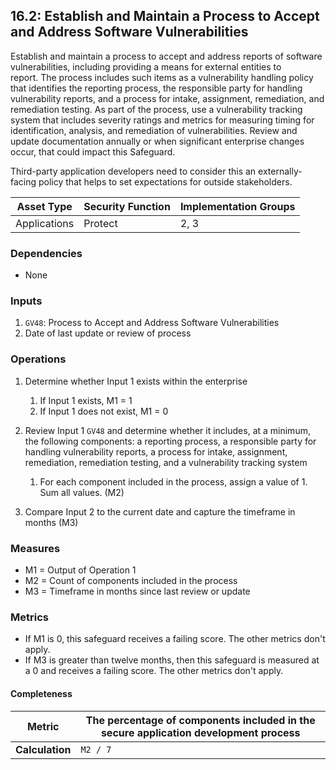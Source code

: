 ## 16.2: Establish and Maintain a Process to Accept and Address Software Vulnerabilities

Establish and maintain a process to accept and address reports of software
vulnerabilities, including providing a means for external entities to
report. The process includes such items as a vulnerability
handling policy that identifies the reporting process, the responsible party for
handling vulnerability reports, and a process for intake, assignment,
remediation, and remediation testing. As part of the process, use a
vulnerability tracking system that includes severity ratings and
metrics for measuring timing for identification, analysis, and
remediation of vulnerabilities. Review and update documentation
annually or when significant enterprise changes occur, that could impact
this Safeguard.

Third-party application developers need to consider this an
externally-facing policy that helps to set expectations for outside
stakeholders.

| Asset Type     | Security Function   | Implementation Groups |
| -------------- | ------------------- | --------------------- |
| Applications   | Protect             | 2, 3                  |

### Dependencies

-   None

### Inputs

1.  `GV48`: Process to Accept and Address Software Vulnerabilities
2.  Date of last update or review of process

### Operations

1. Determine whether Input 1 exists within the enterprise

    1.  If Input 1 exists, M1 = 1
    2.  If Input 1 does not exist, M1 = 0

2. Review Input 1 `GV48` and determine whether it includes, at a minimum, the following components: a reporting process, a responsible party for handling vulnerability reports, a process for intake, assignment, remediation, remediation testing, and a vulnerability tracking system

    1.  For each component included in the process, assign a value of 1. Sum all values. (M2)

3.  Compare Input 2 to the current date and capture the timeframe in months (M3)

### Measures

-   M1 = Output of Operation 1
-   M2 = Count of components included in the process
-   M3 = Timeframe in months since last review or update

### Metrics

-   If M1 is 0, this safeguard receives a failing score. The other
    metrics don\'t apply.
-   If M3 is greater than twelve months, then this safeguard is measured
    at a 0 and receives a failing score. The other metrics don\'t apply.

#### Completeness

| **Metric**      | The percentage of components included in the secure application development process |
|-----------------|-------------------------------------------------------------------------------------|
| **Calculation** | `M2 / 7`                                                                     |

